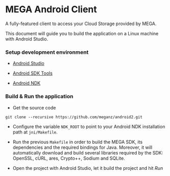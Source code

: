 MEGA Android Client
================

A fully-featured client to access your Cloud Storage provided by MEGA.

This document will guide you to build the application on a Linux machine with Android Studio.

### Setup development environment

* [Android Studio](http://developer.android.com/intl/es/sdk/index.html)

* [Android SDK Tools](http://developer.android.com/intl/es/sdk/index.html#Other)

* [Android NDK](http://developer.android.com/intl/es/ndk/downloads/index.html)

### Build & Run the application

* Get the source code

```
git clone --recursive https://github.com/meganz/android2.git
```

* Configure the variable `NDK_ROOT` to point to your Android NDK installation path at `jni/Makefile`.

* Run the previous `Makefile` in order to build the MEGA SDK, its dependencies and the required bindings for Java. Moreover, it will automatically download and build several libraries required by the SDK: OpenSSL, cURL, ares, Crypto++, Sodium and SQLite.

* Open the project with Android Studio, let it build the project and hit _*Run*_
